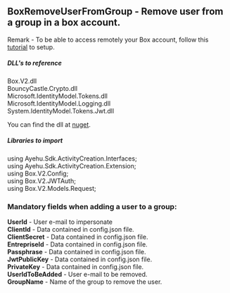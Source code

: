 ## BoxRemoveUserFromGroup - Remove user from a group in a box account.

Remark - To be able to access remotely your Box account, follow this [tutorial](https://developer.box.com/docs/setting-up-a-jwt-app) to setup.  

##### DLL's to reference
Box.V2.dll  
BouncyCastle.Crypto.dll  
Microsoft.IdentityModel.Tokens.dll  
Microsoft.IdentityModel.Logging.dll  
System.IdentityModel.Tokens.Jwt.dll  

You can find the dll at [nuget](https://www.nuget.org/packages/Box.V2/).  

##### Libraries to import
using Ayehu.Sdk.ActivityCreation.Interfaces;  
using Ayehu.Sdk.ActivityCreation.Extension;  
using Box.V2.Config;  
using Box.V2.JWTAuth;  
using Box.V2.Models.Request;  

### Mandatory fields when adding a user to a group:
**UserId**			- User e-mail to impersonate  
**ClientId**		- Data contained in config.json file.  
**ClientSecret**	- Data contained in config.json file.  
**EntrepriseId**	- Data contained in config.json file.  
**Passphrase**		- Data contained in config.json file.  
**JwtPublicKey**	- Data contained in config.json file.  
**PrivateKey**		- Data contained in config.json file.  
**UserIdToBeAdded**	- User e-mail to be removed.  
**GroupName**		- Name of the group to remove the user.